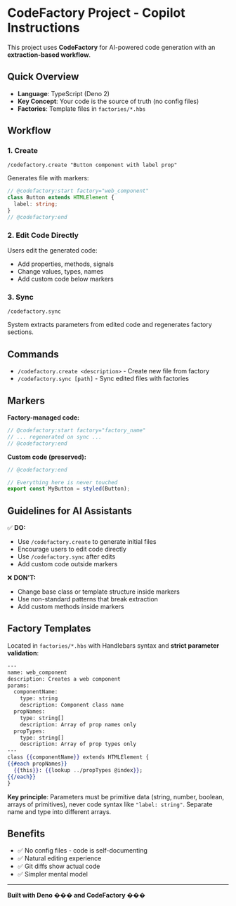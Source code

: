 # CodeFactory Project - Copilot Instructions

This project uses **CodeFactory** for AI-powered code generation with an **extraction-based workflow**.

## Quick Overview

- **Language**: TypeScript (Deno 2)
- **Key Concept**: Your code is the source of truth (no config files)
- **Factories**: Template files in `factories/*.hbs`

## Workflow

### 1. Create
```
/codefactory.create "Button component with label prop"
```
Generates file with markers:
```typescript
// @codefactory:start factory="web_component"
class Button extends HTMLElement {
  label: string;
}
// @codefactory:end
```

### 2. Edit Code Directly
Users edit the generated code:
- Add properties, methods, signals
- Change values, types, names
- Add custom code below markers

### 3. Sync
```
/codefactory.sync
```
System extracts parameters from edited code and regenerates factory sections.

## Commands

- `/codefactory.create <description>` - Create new file from factory
- `/codefactory.sync [path]` - Sync edited files with factories

## Markers

**Factory-managed code:**
```typescript
// @codefactory:start factory="factory_name"
// ... regenerated on sync ...
// @codefactory:end
```

**Custom code (preserved):**
```typescript
// @codefactory:end

// Everything here is never touched
export const MyButton = styled(Button);
```

## Guidelines for AI Assistants

✅ **DO:**
- Use `/codefactory.create` to generate initial files
- Encourage users to edit code directly
- Use `/codefactory.sync` after edits
- Add custom code outside markers

❌ **DON'T:**
- Change base class or template structure inside markers
- Use non-standard patterns that break extraction
- Add custom methods inside markers

## Factory Templates

Located in `factories/*.hbs` with Handlebars syntax and **strict parameter validation**:

```handlebars
---
name: web_component
description: Creates a web component
params:
  componentName:
    type: string
    description: Component class name
  propNames:
    type: string[]
    description: Array of prop names only
  propTypes:
    type: string[]
    description: Array of prop types only
---
class {{componentName}} extends HTMLElement {
{{#each propNames}}
  {{this}}: {{lookup ../propTypes @index}};
{{/each}}
}
```

**Key principle**: Parameters must be primitive data (string, number, boolean, arrays of primitives), never code syntax like `"label: string"`. Separate name and type into different arrays.

## Benefits

- ✅ No config files - code is self-documenting
- ✅ Natural editing experience
- ✅ Git diffs show actual code
- ✅ Simpler mental model

---

**Built with Deno ��� and CodeFactory ���**
